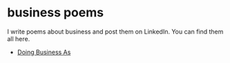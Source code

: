 # business poems

I write poems about business and post them on LinkedIn. You can find them all here.

-   [Doing Business As](poems/Doing_Business_As.txt)
